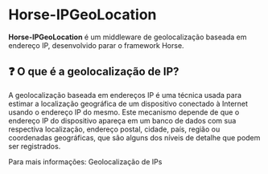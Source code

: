 # Horse-IPGeoLocation
<b>Horse-IPGeoLocation</b> é um middleware de geolocalização baseada em endereço IP, desenvolvido parar o framework Horse.

## ❓ O que é a geolocalização de IP?
A geolocalização baseada em endereços IP é uma técnica usada para estimar a localização geográfica de um dispositivo conectado à Internet usando o endereço IP do mesmo. Este mecanismo depende de que o endereço IP do dispositivo apareça em um banco de dados com sua respectiva localização, endereço postal, cidade, país, região ou coordenadas geográficas, que são alguns dos níveis de detalhe que podem ser registrados.

Para mais informações: Geolocalização de IPs

